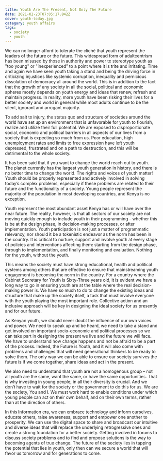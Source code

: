 ```yaml
---
title: Youth Are The Present, Not Only The Future
date: 2021-02-23T07:05:17.842Z
cover: youth-today.jpg
category: youth affairs
tags:
  - society
  - youth
---
```


We can no longer afford to tolerate the cliché that youth represent the leaders of the future or the future. This widespread form of adultcentrism has been misused by those in authority and power to stereotype youth as "too young" or "inexperienced” to a point where it is trite and irritating. Time and again we have seen youth taking a stand and being the driving force in criticizing injustices like systemic corruption, inequality and pernicious dissolution of democracy all around the world. This is in addition to the fact that the growth of any society in all the social, political and economic spheres mostly depends on youth energy and ideas that renew, refresh and maintain progress. In reality, more youth have been risking their lives for a better society and world in general while most adults continue to be the silent, ignorant and arrogant majority.

To add salt to injury, the status quo and structure of societies around the world have set up an environment that is unfavorable for youth to flourish, realize and utilize their full potential. We are exposed to disproportionate social, economic and political barriers in all aspects of our lives from a society that is expecting so much from us. Poor education, high unemployment rates and limits to free expression have left youth depressed, frustrated and on a path to destruction, and this will be detrimental to the whole society.

It has been said that if you want to change the world reach out to youth. The planet currently has the largest youth generation in history, and there is no better time to change the world. The rights and voices of youth matter! Youth should be properly represented and actively involved in solving today’s complex problems, especially if these problems are related to their future and the functionality of a society. Young people represent the majority of the population in most developing countries, and Kenya is no exception.

Youth represent the most abundant asset Kenya has or will have over the near future. The reality, however, is that all sectors of our society are not moving quickly enough to include youth in their programming – whether this is be at the design phase, in decision-making processes, or after implementation. Youth participation is not just a matter of programmatic relevancy, nor should it be a tokenistic endeavor as the norm has been in the country. It is critical to nurture, support and involve youth at every stage of policies and interventions affecting them: starting from the design phase, through to implementation, and finally monitoring and evaluation. Nothing for the youth, without the youth.

This means the society must have strong educational, health and political systems among others that are effective to ensure that mainstreaming youth engagement is becoming the norm in the country. For a country where the Cabinet Secretary for Youth is Sixty-Three years old, it is evident we have a long way to go in ensuring youth are at the table where the real decision-making power is. We have so much to do to change the existing ideas and structure that make up the society itself, a task that must involve everyone with the youth playing the most important role. Collective action and an inclusive approach will be key in designing the ideal society for us presently and for our future.

As Kenyan youth, we should never doubt the influence of our own voices and power. We need to speak up and be heard, we need to take a stand and get involved on important socio-economic and political processes so we can take part in designing the present we live and the future we will face. We have to understand how change happens and not be afraid to be a part of the process. Indeed, the Future is Youth, and it will also come with problems and challenges that will need generational thinkers to be ready to solve them. The only way we can be able to ensure our society survives the future is if we come together, share ideas and act in the present.

We also need to understand that youth are not a homogenous group – not all youth are the same, want the same, or have the same opportunities. That is why investing in young people, in all their diversity is crucial. And we don’t have to wait for the society or the government to do this for us. We are the society, You and I. We must work hard to enable conditions under which young people can act on their own behalf, and on their own terms, rather than at the direction of others.

In this Information era, we can embrace technology and inform ourselves, educate others, raise awareness, support and empower one another to prosperity. We can use the digital space to share and broadcast our intuitive and diverse ideas that will replace the underlying retrogressive ones and create a strong foundation for a better society. Getting involved in forums to discuss society problems and to find and propose solutions is the way to becoming agents of true change. The future of the society lies in tapping the potential that lies in youth, only then can we secure a world that will favor us tomorrow and for generations to come.
